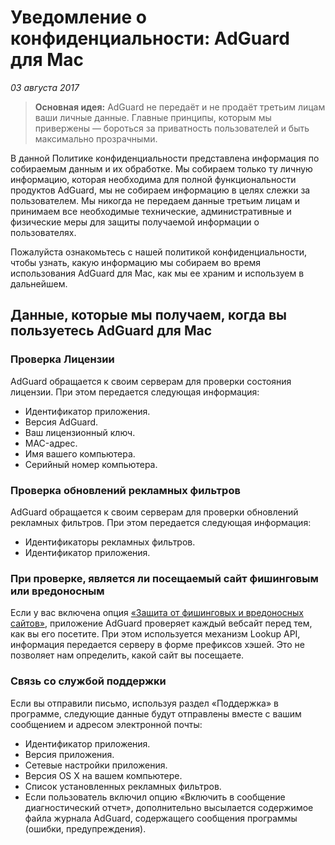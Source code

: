 # Уведомление о конфиденциальности: AdGuard для Mac
*03 августа 2017*
> **Основная идея:** AdGuard не передаёт и не продаёт третьим лицам ваши личные данные. Главные принципы, которым мы привержены — бороться за приватность пользователей и быть максимально прозрачными.

В данной Политике конфиденциальности представлена информация по собираемым данным и их обработке. Мы собираем только ту личную информацию, которая необходима для полной функциональности продуктов AdGuard, мы не собираем информацию в целях слежки за пользователем. Мы никогда не передаем данные третьим лицам и принимаем все необходимые технические, административные и физические меры для защиты получаемой информации о пользователях.

Пожалуйста ознакомьтесь с нашей политикой конфиденциальности, чтобы узнать, какую информацию мы собираем во время использования AdGuard для Mac, как мы ее храним и используем в дальнейшем.

## Данные, которые мы получаем, когда вы пользуетесь AdGuard для Mac

### Проверка Лицензии
AdGuard обращается к своим серверам для проверки состояния лицензии. При этом передается следующая информация:
* Идентификатор приложения.
* Версия AdGuard.
* Ваш лицензионный ключ.
* MAC-адрес.
* Имя вашего компьютера.
* Серийный номер компьютера.

### Проверка обновлений рекламных фильтров
AdGuard обращается к своим серверам для проверки обновлений рекламных фильтров. При этом передается следующая информация:
* Идентификаторы рекламных фильтров.
* Идентификатор приложения.

### При проверке, является ли посещаемый сайт фишинговым или вредоносным
Если у вас включена опция [«Защита от фишинговых и вредоносных сайтов»](https://kb.adguard.com/ru/general/how-malware-protection-works), приложение AdGuard проверяет каждый вебсайт перед тем, как вы его посетите. При этом используется механизм Lookup API, информация передается серверу в форме префиксов хэшей. Это не позволяет нам определить, какой сайт вы посещаете.

### Связь со службой поддержки
Если вы отправили письмо, используя раздел «Поддержка» в программе, следующие данные будут отправлены вместе с вашим сообщением и адресом электронной почты:
* Идентификатор приложения.
* Версия приложения.
* Сетевые настройки приложения.
* Версия OS X на вашем компьютере.
* Список установленных рекламных фильтров.
* Если пользователь включил опцию «Включить в сообщение диагностический отчет», дополнительно высылается содержимое файла журнала AdGuard, содержащего сообщения программы (ошибки, предупреждения).
